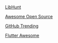 [LibHunt](https://www.libhunt.com/about)

[Awesome Open Source](https://awesomeopensource.com/)

[GitHub Trending](https://github.com/trending)

[Flutter Awesome](https://flutterawesome.com/)